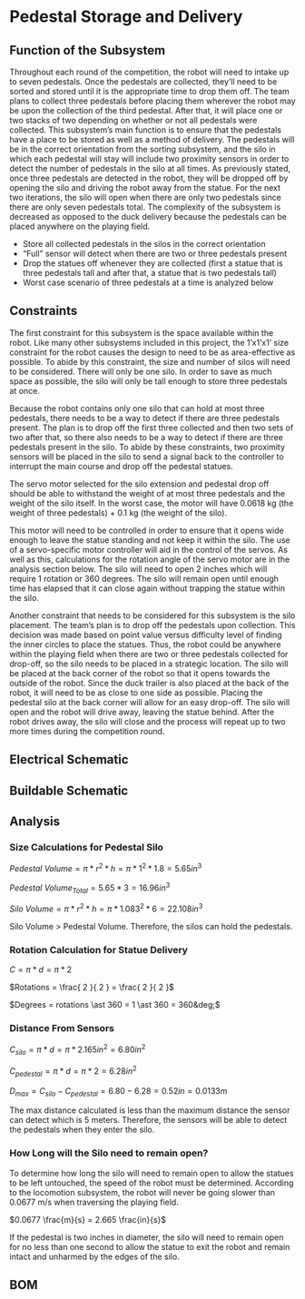 # Pedestal Storage and Delivery

## Function of the Subsystem
Throughout each round of the competition, the robot will need to intake up to seven pedestals. Once the pedestals are collected, they’ll need to be sorted and stored until it is the appropriate time to drop them off. The team plans to collect three pedestals before placing them wherever the robot may be upon the collection of the third pedestal. After that, it will place one or two stacks of two depending on whether or not all pedestals were collected. 
This subsystem’s main function is to ensure that the pedestals have a place to be stored as well as a method of delivery. The pedestals will be in the correct orientation from the sorting subsystem, and the silo in which each pedestal will stay will include two proximity sensors in order to detect the number of pedestals in the silo at all times. As previously stated, once three pedestals are detected in the robot, they will be dropped off by opening the silo and driving the robot away from the statue. For the next two iterations, the silo will open when there are only two pedestals since there are only seven pedestals total. The complexity of the subsystem is decreased as opposed to the duck delivery because the pedestals can be placed anywhere on the playing field. 
- Store all collected pedestals in the silos in the correct orientation	
- “Full” sensor will detect when there are two or three pedestals present 
- Drop the statues off whenever they are collected (first a statue that is three pedestals tall and after that, a statue that is two pedestals tall)
- Worst case scenario of three pedestals at a time is analyzed below

## Constraints
The first constraint for this subsystem is the space available within the robot. Like many other subsystems included in this project, the 1’x1’x1’ size constraint for the robot causes the design to need to be as area-effective as possible. To abide by this constraint, the size and number of silos will need to be considered. There will only be one silo. In order to save as much space as possible, the silo will only be tall enough to store three pedestals at once.  

Because the robot contains only one silo that can hold at most three pedestals, there needs to be a way to detect if there are three pedestals present. The plan is to drop off the first three collected and then two sets of two after that, so there also needs to be a way to detect if there are three pedestals present in the silo. To abide by these constraints, two proximity sensors will be placed in the silo to send a signal back to the controller to interrupt the main course and drop off the pedestal statues. 

The servo motor selected for the silo extension and pedestal drop off should be able to withstand the weight of at most three pedestals and the weight of the silo itself. In the worst case, the motor will have 0.0618 kg (the weight of three pedestals) + 0.1 kg (the weight of the silo).

This motor will need to be controlled in order to ensure that it opens wide enough to leave the statue standing and not keep it within the silo. The use of a servo-specific motor controller will aid in the control of the servos. As well as this, calculations for the rotation angle of the servo motor are in the analysis section below. The silo will need to open 2 inches which will require 1 rotation or 360 degrees. The silo will remain open until enough time has elapsed that it can close again without trapping the statue within the silo.

Another constraint that needs to be considered for this subsystem is the silo placement. The team’s plan is to drop off the pedestals upon collection. This decision was made based on point value versus difficulty level of finding the inner circles to place the statues. Thus, the robot could be anywhere within the playing field when there are two or three pedestals collected for drop-off, so the silo needs to be placed in a strategic location. The silo will be placed at the back corner of the robot so that it opens towards the outside of the robot. Since the duck trailer is also placed at the back of the robot, it will need to be as close to one side as possible. Placing the pedestal silo at the back corner will allow for an easy drop-off. The silo will open and the robot will drive away, leaving the statue behind. After the robot drives away, the silo will close and the process will repeat up to two more times during the competition round.

## Electrical Schematic

## Buildable Schematic

## Analysis
### Size Calculations for Pedestal Silo

$Pedestal\ Volume = \pi \ast r^{2} \ast h = \pi \ast 1^{2} \ast 1.8 = 5.65 in^{3}$

$Pedestal\ Volume_{Total} = 5.65 \ast 3 = 16.96 in^{3}$

$Silo\ Volume = \pi \ast r^{2} \ast h = \pi \ast 1.083^{2} \ast 6 = 22.108 in^{3}$

Silo Volume > Pedestal Volume. Therefore, the silos can hold the pedestals.

### Rotation Calculation for Statue Delivery

$C = \pi \ast d = \pi \ast 2$

$Rotations = \frac{ 2 }{ 2 } = \frac{ 2 }{ 2 }$

$Degrees = rotations \ast 360 = 1 \ast 360 = 360&deg;$

### Distance From Sensors

$C_{silo} = \pi \ast d = \pi \ast 2.165 in^{2} = 6.80 in^{2}$

$C_{pedestal} = \pi \ast d = \pi \ast 2 = 6.28 in^{2}$

$D_{max} = C_{silo} - C_{pedestal} = 6.80 - 6.28 = 0.52 in = 0.0133 m$

The max distance calculated is less than the maximum distance the sensor can detect which is 5 meters. Therefore, the sensors will be able to detect the pedestals when they enter the silo.

### How Long will the Silo need to remain open?

To determine how long the silo will need to remain open to allow the statues to be left untouched, the speed of the robot must be determined. According to the locomotion subsystem, the robot will never be going slower than 0.0677 m/s when traversing the playing field. 

$0.0677 \frac{m}{s} = 2.665 \frac{in}{s}$

If the pedestal is two inches in diameter, the silo will need to remain open for no less than one second to allow the statue to exit the robot and remain intact and unharmed by the edges of the silo.

## BOM

